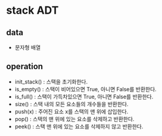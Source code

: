 # stack ADT

## data
- 문자형 배열

## operation
- init_stack() : 스택을 초기화한다.
- is_empty() : 스택이 비어있으면 True, 아니면 False를 반환한다.
- is_full() : 스택이 가득차있으면 True, 아니면 False를 반환한다.
- size() : 스택 내의 모든 요소들의 개수들을 반환한다.
- push(x) : 주어진 요소 x를 스택의 맨 위에 삽입한다.
- pop() : 스택의 맨 위에 있는 요소를 삭제하고 반환한다.
- peek() : 스택 맨 위에 있는 요소를 삭제하지 않고 반환한다.
